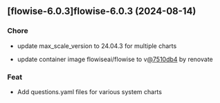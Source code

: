 

## [flowise-6.0.3]flowise-6.0.3 (2024-08-14)

### Chore



- update max_scale_version to 24.04.3 for multiple charts

- update container image flowiseai/flowise to v[@7510db4](https://github.com/7510db4) by renovate

### Feat



- Add questions.yaml files for various system charts